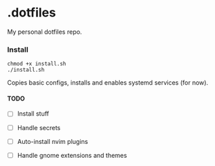 # .dotfiles

My personal dotfiles repo.

### Install

```shell
chmod +x install.sh
./install.sh
```

Copies basic configs, installs and enables systemd services (for now).

#### TODO

- [ ] Install stuff
- [ ] Handle secrets
- [ ] Auto-install nvim plugins
- [ ] Handle gnome extensions and themes

